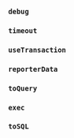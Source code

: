 ### `debug`

### `timeout`

### `useTransaction`

### `reporterData`

### `toQuery`

### `exec`

### `toSQL`
